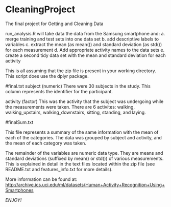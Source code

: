 # CleaningProject
The final project for Getting and Cleaning Data

run_analysis.R will take data the data from the Samsung smartphone and:
a. merge training and test sets into one data set
b. add descriptive labels to variables
c. extract the mean (as mean()) and standard deviation (as std()) for each measurement
d. Add appropriate activity names to the data sets
e. create a second tidy data set with the mean and standard deviation for each activity

This is all assuming that the zip file is present in your working directory.
This script does use the dplyr package.

#final.txt
subject  (numeric)
  There were 30 subjects in the study.  This column represents the identifier for the participant.
  
activity (factor)
  This was the activity that the subject was undergoing while the measurements were taken.  There are 6 activites: walking, walking_upstairs, walking_downstairs, sitting, standing, and laying.
  
#finalSum.txt

This file represents a summary of the same information with the mean of each of the categories.  The data was grouped by subject and activity, and the mean of each category was taken.
  
The remainder of the variables are numeric data type.  They are means and standard deviations (suffixed by mean() or std()) of various measurements.  This is explained in detail in the text files located within the zip file (see README.txt and features_info.txt for more details).

More information can be found at:
http://archive.ics.uci.edu/ml/datasets/Human+Activity+Recognition+Using+Smartphones

*ENJOY!*

